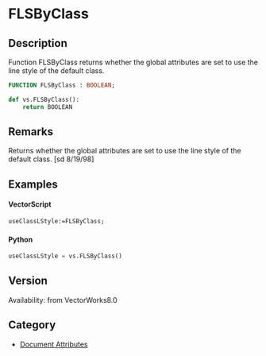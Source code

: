 # FLSByClass

## Description
Function FLSByClass returns whether the global attributes are set to use the line style of the default class.

```pascal
FUNCTION FLSByClass : BOOLEAN;
```

```python
def vs.FLSByClass():
    return BOOLEAN
```

## Remarks
Returns whether the global attributes are set to use the line style of the default class.
[sd 8/19/98]

## Examples
#### VectorScript ####
```pascal
useClassLStyle:=FLSByClass;
```
#### Python ####
```python
useClassLStyle = vs.FLSByClass()
```

## Version
Availability: from VectorWorks8.0

## Category
* [Document Attributes](../Categories/Document%20Attributes.md)
